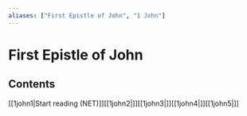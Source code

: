 ```yaml
---
aliases: ["First Epistle of John", "1 John"]
---
```

# First Epistle of John
## Contents
[[1john1|Start reading (NET)]][[1john2|]][[1john3|]][[1john4|]][[1john5|]]